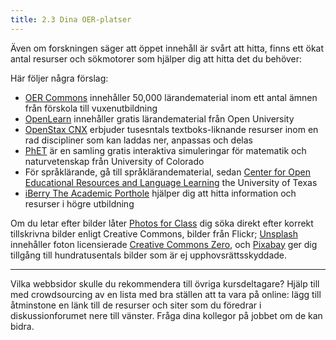 ```yaml
---
title: 2.3 Dina OER-platser
---
```


Även om forskningen säger att öppet innehåll är svårt att hitta, finns ett ökat antal resurser och sökmotorer som hjälper dig att hitta det du behöver:

Här följer några förslag:

 - [OER Commons][1] innehåller 50,000 lärandematerial inom ett antal ämnen från förskola till vuxenutbildning
 - [OpenLearn][2] innehåller gratis lärandematerial från Open University
 - [OpenStax CNX][3] erbjuder tusesntals textboks-liknande resurser inom en rad discipliner som kan laddas ner, anpassas och delas 
 - [PhET][4] är en samling gratis interaktiva simuleringar för matematik och naturvetenskap från University of Colorado
 - För språklärande, gå till språklärandematerial, sedan [Center for Open
   Educational Resources and Language Learning][5] the University of
   Texas
 - [iBerry The Academic Porthole][6] hjälper dig att hitta information
   och resurser i högre utbildning

Om du letar efter bilder låter [Photos for Class][7] dig söka direkt efter korrekt tillskrivna bilder enligt Creative Commons, bilder från Flickr;
[Unsplash][8] innehåller foton licensierade [Creative Commons Zero][9], och [Pixabay][10] ger dig tillgång till hundratusentals bilder som är ej upphovsrättsskyddade. 


----------
Vilka webbsidor skulle du rekommendera till övriga kursdeltagare? Hjälp till med crowdsourcing av en lista med bra ställen att ta vara på online: lägg till åtminstone en länk till de resurser och siter som du föredrar i diskussionforumet nere till vänster. Fråga dina kollegor på jobbet om de kan bidra. 


  [1]: https://www.oercommons.org
  [2]: http://www.open.edu/openlearn/
  [3]: https://cnx.org
  [4]: http://phet.colorado.edu
  [5]: https://www.coerll.utexas.edu/coerll/materials/language-learning-materials
  [6]: http://iberry.com
  [7]: http://photosforclass.com
  [8]: https://unsplash.com
  [9]: https://creativecommons.org/publicdomain/zero/1.0/
  [10]: https://pixabay.com
